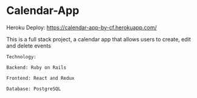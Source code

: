 # Calendar-App

Heroku Deploy: https://calendar-app-by-cf.herokuapp.com/

This is a full stack project, a calendar app that allows users to create, edit and delete events

```
Technology:

Backend: Ruby on Rails

Frontend: React and Redux

Database: PostgreSQL
```
